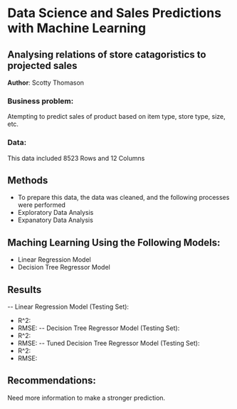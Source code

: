 # Data Science and Sales Predictions with Machine Learning
## Analysing relations of store catagoristics to projected sales 

**Author**: Scotty Thomason

### Business problem:

Atempting to predict sales of product based on item type, store type, size, etc.


### Data:
This data included 8523 Rows and 12 Columns


## Methods
- To prepare this data, the data was cleaned, and the following processes were performed
- Exploratory Data Analysis
- Expanatory Data Analysis
## Maching Learning Using the Following Models:
- Linear Regression Model
- Decision Tree Regressor Model

## Results
-- Linear Regression Model (Testing Set):
- R^2: 
- RMSE:
-- Decision Tree Regressor Model (Testing Set):
- R^2: 
- RMSE:
-- Tuned Decision Tree Regressor Model (Testing Set):
- R^2: 
- RMSE:

## Recommendations:

Need more information to make a stronger prediction.







